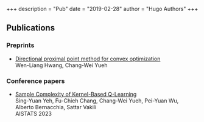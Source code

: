 +++
description = "Pub"
date = "2019-02-28"
author = "Hugo Authors"
+++
## Publications  

 
 
### Preprints
- [Directional proximal point method for convex optimization](https://arxiv.org/abs/2312.02612)  
Wen-Liang Hwang, Chang-Wei Yueh  

### Conference papers
- [Sample Complexity of Kernel-Based Q-Learning](https://proceedings.mlr.press/v206/yeh23a.html)  
Sing-Yuan Yeh, Fu-Chieh Chang, Chang-Wei Yueh, Pei-Yuan Wu, Alberto Bernacchia, Sattar Vakili  
AISTATS 2023
